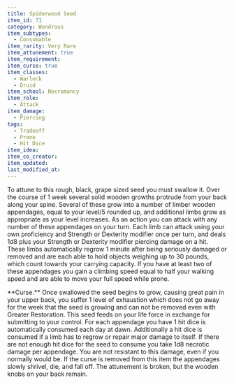 ```yaml
---
title: Spiderwood Seed
item_id: 71
category: Wondrous
item_subtypes:
  - Consumable
item_rarity: Very Rare
item_attunement: true
item_requirement:
item_curse: true
item_classes:
  - Warlock
  - Druid
item_school: Necromancy
item_role:
  - Attack
item_damage:
  - Piercing
tags:
  - Tradeoff
  - Prone
  - Hit Dice
item_idea:
item_co_creator:
item_updated:
last_modified_at:
---
```


To attune to this rough, black, grape sized seed you must swallow it. Over the course of 1 week several solid wooden growths protrude from your back along your spine. Several of these grow into a number of limber wooden appendages, equal to your level/5 rounded up, and additional limbs grow as appropriate as your level increases.
As an action you can attack with any number of these appendages on your turn. Each limb can attack using your own proficiency and Strength or Dexterity modifier once per turn, and deals 1d8 plus your Strength or Dexterity modifier piercing damage on a hit.
These limbs automatically regrow 1 minute after being seriously damaged or removed and are each able to hold objects weighing up to 30 pounds, which count towards your carrying capacity. If you have at least two of these appendages you gain a climbing speed equal to half your walking speed and are able to move your full speed while prone.

<section id="curse">
**Curse.** Once swallowed the seed begins to grow, causing great pain in your upper back, you suffer 1 level of exhaustion which does not go away for the week that the seed is growing and can not be removed even with Greater Restoration. This seed feeds on your life force in exchange for submitting to your control. For each appendage you have 1 hit dice is automatically consumed each day at dawn. Additionally a hit dice is consumed if a limb has to regrow or repair major damage to itself. If there are not enough hit dice for the seed to consume you take 1d8 necrotic damage per appendage. You are not resistant to this damage, even if you normally would be.
If the curse is removed from this item the appendages slowly shrivel, die, and fall off. The attunement is broken, but the wooden knobs on your back remain.
</section>
